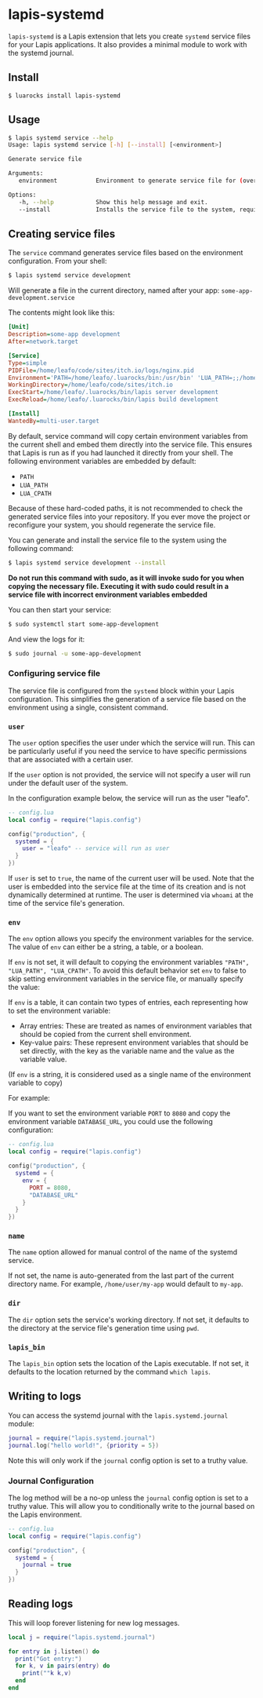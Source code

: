 # lapis-systemd

`lapis-systemd` is a Lapis extension that lets you create `systemd` service
files for your Lapis applications. It also provides a minimal module to work
with the systemd journal.

## Install

```
$ luarocks install lapis-systemd
```

## Usage


```bash
$ lapis systemd service --help
Usage: lapis systemd service [-h] [--install] [<environment>]

Generate service file

Arguments:
   environment           Environment to generate service file for (overrides --environment)

Options:
   -h, --help            Show this help message and exit.
   --install             Installs the service file to the system, requires sudo permission
```

## Creating service files

The `service` command generates service files based on the environment
configuration. From your shell:

```bash
$ lapis systemd service development
```

Will generate a file in the current directory, named after your app:
`some-app-development.service`

The contents might look like this:

```ini
[Unit]
Description=some-app development
After=network.target

[Service]
Type=simple
PIDFile=/home/leafo/code/sites/itch.io/logs/nginx.pid
Environment='PATH=/home/leafo/.luarocks/bin:/usr/bin' 'LUA_PATH=;;/home/leafo/.luarocks/share/lua/5.1/?.lua;/home/leafo/.luarocks/share/lua/5.1/?/init.lua' 'LUA_CPATH=;;/home/leafo/.luarocks/lib/lua/5.1/?.so'
WorkingDirectory=/home/leafo/code/sites/itch.io
ExecStart=/home/leafo/.luarocks/bin/lapis server development
ExecReload=/home/leafo/.luarocks/bin/lapis build development

[Install]
WantedBy=multi-user.target
```

By default, service command will copy certain environment variables from the
current shell and embed them directly into the service file. This ensures that
Lapis is run as if you had launched it directly from your shell. The following
environment variables are embedded by default:

- `PATH`
- `LUA_PATH`
- `LUA_CPATH`

Because of these hard-coded paths, it is not recommended to check the generated
service files into your repository. If you ever move the project or reconfigure
your system, you should regenerate the service file.

You can generate and install the service file to the system using the following
command:

```bash
$ lapis systemd service development --install
```

**Do not run this command with sudo, as it will invoke sudo for you when
copying the necessary file. Executing it with sudo could result in a service
file with incorrect environment variables embedded**

You can then start your service:

```bash
$ sudo systemctl start some-app-development
```

And view the logs for it:

```bash
$ sudo journal -u some-app-development
```

### Configuring service file

The service file is configured from the `systemd` block within your Lapis
configuration. This simplifies the generation of a service file based on the
environment using a single, consistent command.

### `user`

The `user` option specifies the user under which the service will run. This can
be particularly useful if you need the service to have specific permissions
that are associated with a certain user.

If the `user` option is not provided,  the service will not specify a user will
run under the default user of the system.

In the configuration example below, the service will run as the user "leafo".

```lua
-- config.lua
local config = require("lapis.config")

config("production", {
  systemd = {
    user = "leafo" -- service will run as user
  }
})
```

If `user` is set to `true`, the name of the current user will be used. Note
that the user is embedded into the service file at the time of its creation and
is not dynamically determined at runtime. The user is determined via `whoami`
at the time of the service file's generation.

### `env`

The `env` option allows you specify the environment variables for the service.
The value of `env` can either be a string, a table, or a boolean.

If `env` is not set, it will default to copying the environment variables
`"PATH", "LUA_PATH", "LUA_CPATH"`. To avoid this default behavior set `env` to
false to skip setting environment variables in the service file, or manually
specify the value:

If `env` is a table, it can contain two types of entries, each representing how to set the environment variable:

- Array entries: These are treated as names of environment variables that
  should be copied from the current shell environment.
- Key-value pairs: These represent environment variables that should be set
  directly, with the key as the variable name and the value as the variable
  value.

(If `env` is a string, it is considered used as a single name of the environment variable to copy)

For example:

If you want to set the environment variable `PORT` to `8080` and copy the
environment variable `DATABASE_URL`, you could use the following configuration:

```lua
-- config.lua
local config = require("lapis.config")

config("production", {
  systemd = {
    env = {
      PORT = 8080,
      "DATABASE_URL"
    }
  }
})
```
### `name`

The `name` option allowed for manual control of the name of the systemd
service.

If not set, the name is auto-generated from the last part of the current
directory name. For example, `/home/user/my-app` would default to `my-app`.

### `dir`

The `dir` option sets the service's working directory. If not set, it defaults
to the directory at the service file's generation time using `pwd`.

### `lapis_bin`

The `lapis_bin` option sets the location of the Lapis executable. If not set,
it defaults to the location returned by the command `which lapis`.

## Writing to logs

You can access the systemd journal with the `lapis.systemd.journal` module:

```lua
journal = require("lapis.systemd.journal")
journal.log("hello world!", {priority = 5})
```

Note this will only work if the `journal` config option is set to a truthy value.

### Journal Configuration

The log method will be a no-op unless the `journal` config option is set to a
truthy value. This will allow you to conditionally write to the journal based
on the Lapis environment.

```lua
-- config.lua
local config = require("lapis.config")

config("production", {
  systemd = {
    journal = true
  }
})
```

## Reading logs

This will loop forever listening for new log messages.

```lua
local j = require("lapis.systemd.journal")

for entry in j.listen() do
  print("Got entry:")
  for k, v in pairs(entry) do
    print(""k k,v)
  end
end
```

